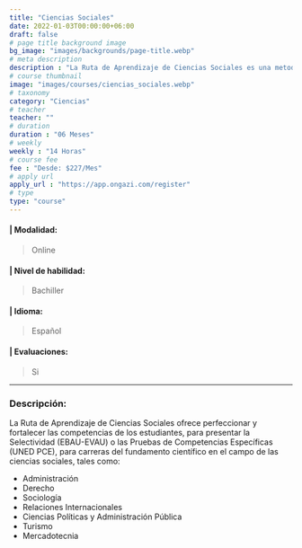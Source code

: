 ```yaml
---
title: "Ciencias Sociales"
date: 2022-01-03T00:00:00+06:00
draft: false
# page title background image
bg_image: "images/backgrounds/page-title.webp"
# meta description
description : "La Ruta de Aprendizaje de Ciencias Sociales es una metodología de capacitación de carácter virtual, elaborada tanto para estudiantes españoles, como estudiantes extranjeros (procedentes de un sistema educativo distinto al español). Esta ruta contempla espacios de intercambio y análisis durante el proceso de formación de los alumnos."
# course thumbnail
image: "images/courses/ciencias_sociales.webp"
# taxonomy
category: "Ciencias"
# teacher
teacher: ""
# duration
duration : "06 Meses"
# weekly
weekly : "14 Horas"
# course fee
fee : "Desde: $227/Mes"
# apply url
apply_url : "https://app.ongazi.com/register"
# type
type: "course"
---
```


#### | Modalidad: 
> Online
#### | Nivel de habilidad:
> Bachiller
#### | Idioma:
> Español
#### | Evaluaciones:
> Si

-------------
### Descripción:

La Ruta de Aprendizaje de Ciencias Sociales ofrece perfeccionar y fortalecer las competencias de los estudiantes, para presentar la Selectividad (EBAU-EVAU) o las Pruebas de Competencias Específicas (UNED PCE), para carreras del fundamento científico en el campo de las ciencias sociales, tales como:

* Administración
* Derecho
* Sociología
* Relaciones Internacionales
* Ciencias Políticas y Administración Pública
* Turismo
* Mercadotecnia